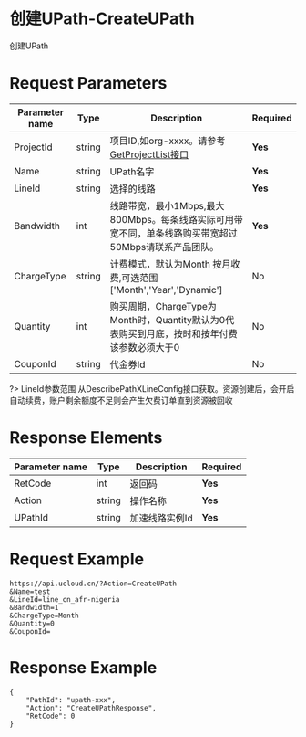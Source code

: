 # 创建UPath-CreateUPath

创建UPath

# Request Parameters
|Parameter name|Type|Description|Required|
|---|---|---|---|
|ProjectId|string|项目ID,如org-xxxx。请参考[GetProjectList接口](api/summary/get_project_list)|**Yes**|
|Name|string|UPath名字|**Yes**|
|LineId|string|选择的线路|**Yes**|
|Bandwidth|int|线路带宽，最小1Mbps,最大800Mbps。每条线路实际可用带宽不同，单条线路购买带宽超过50Mbps请联系产品团队。|**Yes**|
|ChargeType|string|计费模式，默认为Month 按月收费,可选范围['Month','Year','Dynamic']|No|
|Quantity|int|购买周期，ChargeType为Month时，Quantity默认为0代表购买到月底，按时和按年付费该参数必须大于0|No|
|CouponId|string|代金券Id|No|

?> LineId参数范围 从DescribePathXLineConfig接口获取。资源创建后，会开启自动续费，账户剩余额度不足则会产生欠费订单直到资源被回收

# Response Elements
|Parameter name|Type|Description|Required|
|---|---|---|---|
|RetCode|int|返回码|**Yes**|
|Action|string|操作名称|**Yes**|
|UPathId|string|加速线路实例Id|**Yes**|

# Request Example
```
https://api.ucloud.cn/?Action=CreateUPath
&Name=test
&LineId=line_cn_afr-nigeria
&Bandwidth=1
&ChargeType=Month
&Quantity=0
&CouponId=
```

# Response Example
```
{
    "PathId": "upath-xxx", 
    "Action": "CreateUPathResponse", 
    "RetCode": 0
}
```

